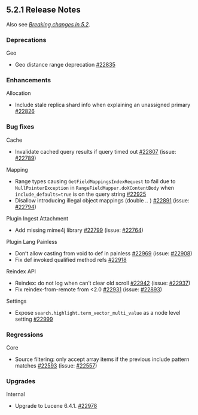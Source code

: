 ## 5.2.1 Release Notes

Also see [_Breaking changes in 5.2_](breaking-changes-5.2.html "Breaking changes in 5.2").

### Deprecations

Geo 
    

  * Geo distance range deprecation [#22835](https://github.com/elastic/elasticsearch/pull/22835)



### Enhancements

Allocation 
    

  * Include stale replica shard info when explaining an unassigned primary [#22826](https://github.com/elastic/elasticsearch/pull/22826)



### Bug fixes

Cache 
    

  * Invalidate cached query results if query timed out [#22807](https://github.com/elastic/elasticsearch/pull/22807) (issue: [#22789](https://github.com/elastic/elasticsearch/issues/22789)) 



Mapping 
    

  * Range types causing `GetFieldMappingsIndexRequest` to fail due to `NullPointerException` in `RangeFieldMapper.doXContentBody` when `include_defaults=true` is on the query string [#22925](https://github.com/elastic/elasticsearch/pull/22925)
  * Disallow introducing illegal object mappings (double _.._ ) [#22891](https://github.com/elastic/elasticsearch/pull/22891) (issue: [#22794](https://github.com/elastic/elasticsearch/issues/22794)) 



Plugin Ingest Attachment 
    

  * Add missing mime4j library [#22799](https://github.com/elastic/elasticsearch/pull/22799) (issue: [#22764](https://github.com/elastic/elasticsearch/issues/22764)) 



Plugin Lang Painless 
    

  * Don’t allow casting from void to def in painless [#22969](https://github.com/elastic/elasticsearch/pull/22969) (issue: [#22908](https://github.com/elastic/elasticsearch/issues/22908)) 
  * Fix def invoked qualified method refs [#22918](https://github.com/elastic/elasticsearch/pull/22918)



Reindex API 
    

  * Reindex: do not log when can’t clear old scroll [#22942](https://github.com/elastic/elasticsearch/pull/22942) (issue: [#22937](https://github.com/elastic/elasticsearch/issues/22937)) 
  * Fix reindex-from-remote from <2.0 [#22931](https://github.com/elastic/elasticsearch/pull/22931) (issue: [#22893](https://github.com/elastic/elasticsearch/issues/22893)) 



Settings 
    

  * Expose `search.highlight.term_vector_multi_value` as a node level setting [#22999](https://github.com/elastic/elasticsearch/pull/22999)



### Regressions

Core 
    

  * Source filtering: only accept array items if the previous include pattern matches [#22593](https://github.com/elastic/elasticsearch/pull/22593) (issue: [#22557](https://github.com/elastic/elasticsearch/issues/22557)) 



### Upgrades

Internal 
    

  * Upgrade to Lucene 6.4.1. [#22978](https://github.com/elastic/elasticsearch/pull/22978)


